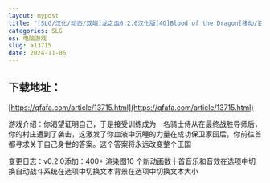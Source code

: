 ```yaml
---
layout: mypost
title: "[SLG/汉化/动态/双端]龙之血0.2.0汉化版[4G]Blood of the Dragon[移动/百度]"
categories: SLG
os: 电脑游戏
slug: a13715
date: 2024-11-06
---
```


## 下载地址：

[https://qfafa.com/article/13715.html](https://qfafa.com/article/13715.html)

游戏介绍：你渴望证明自己，于是接受训练成为一名骑士侍从在最终战胜导师后，你的村庄遭到了袭击，这激发了你血液中沉睡的力量在成功保卫家园后，你前往首都寻求关于自己身世的答案。这个答案将永远改变整个王国

变更日志：v0.2.0添加：400+ 渲染图10 个新动画数十首音乐和音效在选项中切换自动战斗系统在选项中切换文本背景在选项中切换文本大小